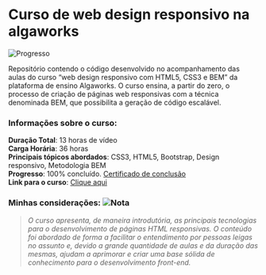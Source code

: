 # Curso de web design responsivo na algaworks  
![Progresso](https://img.shields.io/badge/Progresso-100%25-brightgreen)

Repositório contendo o código desenvolvido no acompanhamento das aulas do curso “web design responsivo com HTML5, CSS3 e BEM” da plataforma de ensino Algaworks. O curso ensina, a partir do zero, o processo de criação de páginas web responsivas com a técnica denominada BEM, que possibilita a geração de código escalável.

### Informações sobre o curso:
**Duração Total**: 13 horas de vídeo  
**Carga Horária**: 36 horas  
**Principais tópicos abordados**: CSS3, HTML5, Bootstrap, Design responsivo, Metodologia BEM  
**Progresso**: 100% concluído. [Certificado de conclusão](https://www.algaworks.com/certs/OHLEVZ8BAS/)  
**Link para o curso**: [Clique aqui](https://www.algaworks.com/curso/web-design-responsivo-html5-css3-bem/)

### Minhas considerações:  ![Nota](https://img.shields.io/badge/Nota-3.5%2F5-green)
>  *O curso apresenta, de maneira introdutória, as principais tecnologias para o desenvolvimento de páginas HTML responsivas. 
O conteúdo foi abordado de forma a facilitar o entendimento por pessoas leigas no assunto e, devido a grande quantidade de aulas e da duração das mesmas, 
ajudam a aprimorar e criar uma base sólida de conhecimento para o desenvolvimento front-end.*  

